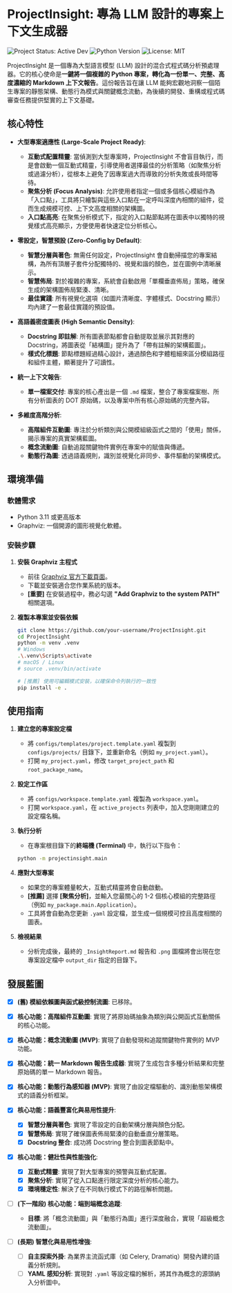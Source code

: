# ProjectInsight: 專為 LLM 設計的專案上下文生成器

![Project Status: Active Dev](https://img.shields.io/badge/status-active%20development-green) ![Python Version](https://img.shields.io/badge/python-3.11+-blue) ![License: MIT](https://img.shields.io/badge/License-MIT-yellow.svg)

ProjectInsight 是一個專為大型語言模型 (LLM) 設計的混合式程式碼分析預處理器。它的核心使命是**一鍵將一個複雜的 Python 專案，轉化為一份單一、完整、高度濃縮的 Markdown 上下文報告**。這份報告旨在讓 LLM 能夠宏觀地洞察一個陌生專案的靜態架構、動態行為模式與關鍵概念流動，為後續的開發、重構或程式碼審查任務提供堅實的上下文基礎。

## 核心特性

-   **大型專案適應性 (Large-Scale Project Ready)**:
    -   **互動式配置精靈**: 當偵測到大型專案時，ProjectInsight 不會盲目執行，而是會啟動一個互動式精靈，引導使用者選擇最佳的分析策略（如聚焦分析或過濾分析），從根本上避免了因專案過大而導致的分析失敗或長時間等待。
    -   **聚焦分析 (Focus Analysis)**: 允許使用者指定一個或多個核心模組作為「入口點」，工具將只繪製與這些入口點在一定呼叫深度內相關的組件，從而生成規模可控、上下文高度相關的架構圖。
    -   **入口點高亮**: 在聚焦分析模式下，指定的入口點節點將在圖表中以獨特的視覺樣式高亮顯示，方便使用者快速定位分析核心。

-   **零設定，智慧預設 (Zero-Config by Default)**:
    -   **智慧分層與著色**: 無需任何設定，ProjectInsight 會自動掃描您的專案結構，為所有頂層子套件分配獨特的、視覺和諧的顏色，並在圖例中清晰展示。
    -   **智慧佈局**: 對於複雜的專案，系統會自動啟用「單欄垂直佈局」策略，確保生成的架構圖佈局緊湊、清晰。
    -   **最佳實踐**: 所有視覺化選項（如圖片清晰度、字體樣式、Docstring 顯示）均內建了一套最佳實踐的預設值。

-   **高語義密度圖表 (High Semantic Density)**:
    -   **Docstring 即註解**: 所有圖表節點都會自動提取並展示其對應的 Docstring，將圖表從「結構圖」提升為了「帶有註解的架構藍圖」。
    -   **樣式化標題**: 節點標題經過精心設計，通過顏色和字體粗細來區分模組路徑和組件主體，顯著提升了可讀性。

-   **統一上下文報告**:
    -   **單一檔案交付**: 專案的核心產出是一個 `.md` 檔案，整合了專案檔案樹、所有分析圖表的 DOT 原始碼，以及專案中所有核心原始碼的完整內容。

-   **多維度高階分析**:
    -   **高階組件互動圖**: 專注於分析類別與公開模組級函式之間的「使用」關係，揭示專案的真實架構藍圖。
    -   **概念流動圖**: 自動追蹤關鍵物件實例在專案中的賦值與傳遞。
    -   **動態行為圖**: 透過語義規則，識別並視覺化非同步、事件驅動的架構模式。

## 環境準備

### 軟體需求
-   Python 3.11 或更高版本
-   Graphviz: 一個開源的圖形視覺化軟體。

### 安裝步驟

1.  **安裝 Graphviz 主程式**
    -   前往 [Graphviz 官方下載頁面](https://graphviz.org/download/)。
    -   下載並安裝適合您作業系統的版本。
    -   **[重要]** 在安裝過程中，務必勾選 **"Add Graphviz to the system PATH"** 相關選項。

2.  **複製本專案並安裝依賴**
    ```bash
    git clone https://github.com/your-username/ProjectInsight.git
    cd ProjectInsight
    python -m venv .venv
    # Windows
    .\.venv\Scripts\activate
    # macOS / Linux
    # source .venv/bin/activate

    # [推薦] 使用可編輯模式安裝，以確保命令列執行的一致性
    pip install -e .
    ```

## 使用指南

1.  **建立您的專案設定檔**
    -   將 `configs/templates/project.template.yaml` 複製到 `configs/projects/` 目錄下，並重新命名（例如 `my_project.yaml`）。
    -   打開 `my_project.yaml`，修改 `target_project_path` 和 `root_package_name`。

2.  **設定工作區**
    -   將 `configs/workspace.template.yaml` 複製為 `workspace.yaml`。
    -   打開 `workspace.yaml`，在 `active_projects` 列表中，加入您剛剛建立的設定檔名稱。

3.  **執行分析**
    -   在專案根目錄下的**終端機 (Terminal)** 中，執行以下指令：
    ```bash
    python -m projectinsight.main
    ```

4.  **應對大型專案**
    -   如果您的專案體量較大，互動式精靈將會自動啟動。
    -   **[推薦]** 選擇 **[聚焦分析]**，並輸入您最關心的 1-2 個核心模組的完整路徑（例如 `my_package.main.Application`）。
    -   工具將會自動為您更新 `.yaml` 設定檔，並生成一個規模可控且高度相關的圖表。

5.  **檢視結果**
    -   分析完成後，最終的 `_InsightReport.md` 報告和 `.png` 圖檔將會出現在您專案設定檔中 `output_dir` 指定的目錄下。

## 發展藍圖

-   [x] **(舊) 模組依賴圖與函式級控制流圖**: 已移除。
-   [x] **核心功能：高階組件互動圖**: 實現了將原始碼抽象為類別與公開函式互動關係的核心功能。
-   [x] **核心功能：概念流動圖 (MVP)**: 實現了自動發現和追蹤關鍵物件實例的 MVP 功能。
-   [x] **核心功能：統一 Markdown 報告生成器**: 實現了生成包含多種分析結果和完整原始碼的單一 Markdown 報告。
-   [x] **核心功能：動態行為感知器 (MVP)**: 實現了由設定檔驅動的、識別動態架構模式的語義分析框架。
-   [x] **核心功能：語義豐富化與易用性提升**:
    -   [x] **智慧分層與著色**: 實現了零設定的自動架構分層與顏色分配。
    -   [x] **智慧佈局**: 實現了確保圖表佈局緊湊的自動垂直分層策略。
    -   [x] **Docstring 整合**: 成功將 Docstring 整合到圖表節點中。
-   [x] **核心功能：健壯性與性能強化**:
    -   [x] **互動式精靈**: 實現了對大型專案的預警與互動式配置。
    -   [x] **聚焦分析**: 實現了從入口點進行限定深度分析的核心能力。
    -   [x] **環境穩定性**: 解決了在不同執行模式下的路徑解析問題。

-   [ ] **(下一階段) 核心功能：端到端概念追蹤**:
    -   **目標**: 將「概念流動圖」與「動態行為圖」進行深度融合，實現「超級概念流動圖」。

-   [ ] **(長期) 智慧化與易用性增強**:
    -   [ ] **自主探索外掛**: 為業界主流函式庫（如 Celery, Dramatiq）開發內建的語義分析規則。
    -   [ ] **YAML 感知分析**: 實現對 `.yaml` 等設定檔的解析，將其作為概念的源頭納入分析圖中。